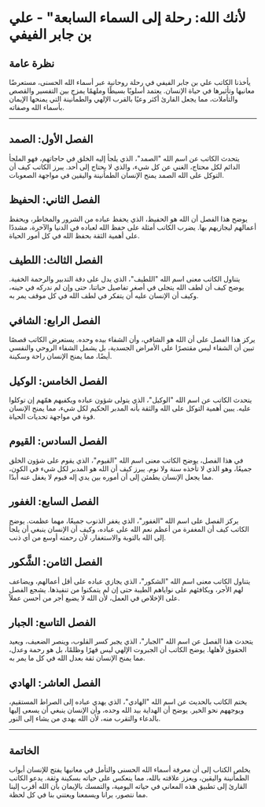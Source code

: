 # لأنك الله: رحلة إلى السماء السابعة" - علي بن جابر الفيفي

## نظرة عامة  
يأخذنا الكاتب علي بن جابر الفيفي في رحلة روحانية عبر أسماء الله الحسنى، مستعرضًا معانيها وتأثيرها في حياة الإنسان. يعتمد أسلوبًا بسيطًا وملهمًا يمزج بين التفسير والقصص والتأملات، مما يجعل القارئ أكثر وعيًا بالقرب الإلهي والطمأنينة التي يمنحها الإيمان بأسماء الله وصفاته.  

---

## الفصل الأول: **الصمد**  
يتحدث الكاتب عن اسم الله "الصمد"، الذي يلجأ إليه الخلق في حاجاتهم، فهو الملجأ الدائم لكل محتاج، الغني عن كل شيء، والذي لا يحتاج إلى أحد. يبرز الكاتب كيف أن التوكل على الله الصمد يمنح الإنسان الطمأنينة واليقين في مواجهة الصعوبات.

## الفصل الثاني: **الحفيظ**  
يوضح هذا الفصل أن الله هو الحفيظ، الذي يحفظ عباده من الشرور والمخاطر، ويحفظ أعمالهم ليجازيهم بها. يضرب الكاتب أمثلة على حفظ الله لعباده في الدنيا والآخرة، مشددًا على أهمية الثقة بحفظ الله في كل أمور الحياة.

## الفصل الثالث: **اللطيف**  
يتناول الكاتب معنى اسم الله "اللطيف"، الذي يدل على دقة التدبير والرحمة الخفية. يوضح كيف أن لطف الله يتجلى في أصغر تفاصيل حياتنا، حتى وإن لم ندركه في حينه، وكيف أن الإنسان عليه أن يتفكر في لطف الله في كل موقف يمر به.

## الفصل الرابع: **الشافي**  
يركز هذا الفصل على أن الله هو الشافي، وأن الشفاء بيده وحده. يستعرض الكاتب قصصًا تبين أن الشفاء ليس مقتصرًا على الأمراض الجسدية، بل يشمل الشفاء الروحي والنفسي أيضًا، مما يمنح الإنسان راحة وسكينة.

## الفصل الخامس: **الوكيل**  
يتحدث الكاتب عن اسم الله "الوكيل"، الذي يتولى شؤون عباده ويكفيهم همّهم إن توكلوا عليه. يبين أهمية التوكل على الله والثقة بأنه المدبر الحكيم لكل شيء، مما يمنح الإنسان قوة في مواجهة تحديات الحياة.

## الفصل السادس: **القيوم**  
في هذا الفصل، يوضح الكاتب معنى اسم الله "القيوم"، الذي يقوم على شؤون الخلق جميعًا، وهو الذي لا تأخذه سنة ولا نوم. يبرز كيف أن الله هو المدبر لكل شيء في الكون، مما يجعل الإنسان يطمئن إلى أن أموره بين يدي إله قيوم لا يغفل عنه أبدًا.

## الفصل السابع: **الغفور**  
يركز الفصل على اسم الله "الغفور"، الذي يغفر الذنوب جميعًا، مهما عظمت. يوضح الكاتب كيف أن المغفرة من أعظم نعم الله على عباده، وكيف أن الإنسان ينبغي أن يلجأ إلى الله بالتوبة والاستغفار، لأن رحمته أوسع من أي ذنب.

## الفصل الثامن: **الشَّكور**  
يتناول الكاتب معنى اسم الله "الشكور"، الذي يجازي عباده على أقل أعمالهم، ويضاعف لهم الأجر، ويكافئهم على نواياهم الطيبة حتى إن لم يتمكنوا من تنفيذها. يشجع الفصل على الإخلاص في العمل، لأن الله لا يضيع أجر من أحسن عملاً.

## الفصل التاسع: **الجبار**  
يتحدث هذا الفصل عن اسم الله "الجبار"، الذي يجبر كسر القلوب، وينصر الضعيف، ويعيد الحقوق لأهلها. يوضح الكاتب أن الجبروت الإلهي ليس قهرًا وظلمًا، بل هو رحمة وعدل، مما يمنح الإنسان ثقة بعدل الله في كل ما يمر به.

## الفصل العاشر: **الهادي**  
يختم الكاتب بالحديث عن اسم الله "الهادي"، الذي يهدي عباده إلى الصراط المستقيم، ويوجههم نحو الخير. يوضح أن الهداية بيد الله وحده، وأن الإنسان ينبغي أن يسعى إليها بالدعاء والتقرب منه، لأن الله يهدي من يشاء إلى النور.

---

## الخاتمة  
يخلص الكتاب إلى أن معرفة أسماء الله الحسنى والتأمل في معانيها يفتح للإنسان أبواب الطمأنينة واليقين، ويعزز علاقته بالله، مما ينعكس على حياته بسكينة وثقة. يدعو الكاتب القارئ إلى تطبيق هذه المعاني في حياته اليومية، والتمسك بالإيمان بأن الله أقرب إلينا مما نتصور، يرانا ويسمعنا ويعتني بنا في كل لحظة.
